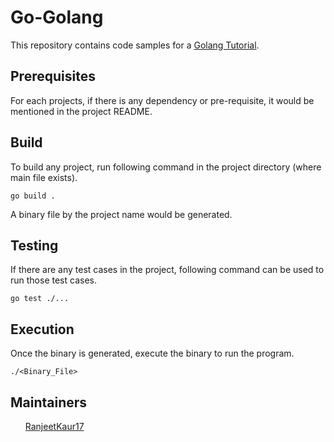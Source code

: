 # Go-Golang

This repository contains code samples for a 
<a href="https://medium.com/@ranjeet.17may/golang-for-dummies-533966dfb4f4">Golang Tutorial</a>.

## Prerequisites
For each projects, if there is any dependency or pre-requisite, it would be mentioned in the project README.

## Build
To build any project, run following command in the project directory (where main file exists).<br/>

`go build .`<br/>

A binary file by the project name would be generated.
 
 ## Testing
 
If there are any test cases in the project, following command can be used to run those test cases.<br/>

`go test ./...`<br/>

## Execution

Once the binary is generated, execute the binary to run the program.<br/>

`./<Binary_File>`<br/>

## Maintainers
<ul><a href="https://github.com/RanjeetKaur17">RanjeetKaur17</a></ul>
